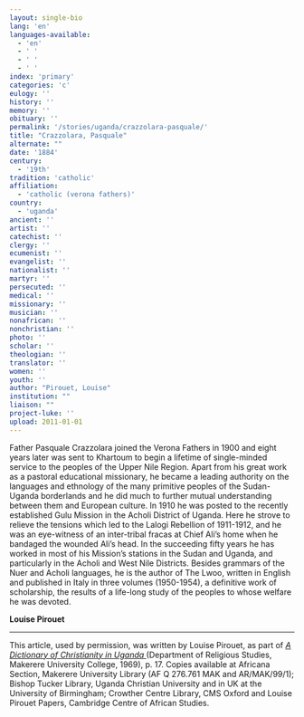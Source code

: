 ```yaml
---
layout: single-bio
lang: 'en'
languages-available:
  - 'en'
  - ' '
  - ' '
  - ' '
index: 'primary'
categories: 'c'
eulogy: ''
history: ''
memory: ''
obituary: ''
permalink: '/stories/uganda/crazzolara-pasquale/'
title: "Crazzolara, Pasquale"
alternate: ""
date: '1884'
century:
  - '19th'
tradition: 'catholic'
affiliation:
  - 'catholic (verona fathers)'
country:
  - 'uganda'
ancient: ''
artist: ''
catechist: ''
clergy: ''
ecumenist: ''
evangelist: ''
nationalist: ''
martyr: ''
persecuted: ''
medical: ''
missionary: ''
musician: ''
nonafrican: ''
nonchristian: ''
photo: ''
scholar: ''
theologian: ''
translator: ''
women: ''
youth: ''
author: "Pirouet, Louise"
institution: ""
liaison: ""
project-luke: ''
upload: 2011-01-01
---
```




Father Pasquale Crazzolara joined the Verona Fathers in 1900 and eight years later was sent to Khartoum to begin a lifetime of single-minded service to the peoples of the Upper Nile Region. Apart from his great work as a pastoral educational missionary, he became a leading authority on the languages and ethnology of the many primitive peoples of the Sudan-Uganda borderlands and he did much to further mutual understanding between them and European culture. In 1910 he was posted to the recently established Gulu Mission in the Acholi District of Uganda. Here he strove to relieve the tensions which led to the Lalogi Rebellion of 1911-1912, and he was an eye-witness of an inter-tribal fracas at Chief Ali’s home when he bandaged the wounded Ali’s head. In the succeeding fifty years he has worked in most of his Mission’s stations in the Sudan and Uganda, and particularly in the Acholi and West Nile Districts. Besides grammars of the Nuer and Acholi languages, he is the author of The Lwoo, written in English and published in Italy in three volumes (1950-1954), a definitive work of scholarship, the results of a life-long study of the peoples to whose welfare he was devoted.

**Louise Pirouet**

---

This article, used by permission, was written by Louise Pirouet, as part of *[A Dictionary of Christianity in Uganda ](../pirouet-foreword/)*(Department of Religious Studies, Makerere University College, 1969), p. 17. Copies available at Africana Section, Makerere University Library (AF Q 276.761 MAK and AR/MAK/99/1); Bishop Tucker Library, Uganda Christian University and in UK at the University of Birmingham; Crowther Centre Library, CMS Oxford and Louise Pirouet Papers, Cambridge Centre of African Studies.